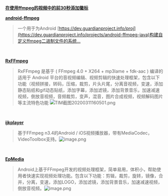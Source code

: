 **[在使用ffmpeg的视频中的前30秒添加徽标](https://qastack.cn/superuser/683643/how-to-add-my-logo-for-the-first-30-seconds-in-a-video-with-ffmpeg)**

**[android-ffmpeg](https://github.com/guardianproject/android-ffmpeg)**
>一个用于为Android [https://dev.guardianproject.info/proj](https://dev.guardianproject.info/projects/android-ffmpeg-java)构建自定义ffmpeg二进制文件的系统…

<br>

**[RxFFmpeg](https://github.com/microshow/RxFFmpeg)**
>RxFFmpeg 是基于 ( FFmpeg 4.0 + X264 + mp3lame + fdk-aac ) 编译的适用于 Android 平台的音视频编辑、视频剪辑的快速处理框架，包含以下功能（视频拼接，转码，压缩，裁剪，片头片尾，分离音视频，变速，添加静态贴纸和gif动态贴纸，添加字幕，添加滤镜，添加背景音乐，加速减速视频，倒放音视频，音频裁剪，变声，混音，图片合成视频，视频解码图片等主流特色功能
![TIM截图20200311160501.png](https://upload-images.jianshu.io/upload_images/1940162-28a11e7c09c0910b.png?imageMogr2/auto-orient/strip%7CimageView2/2/w/1240)

<br>

**[ijkplayer](https://github.com/bilibili/ijkplayer)**
>基于FFmpeg n3.4的Android / iOS视频播放器，带有MediaCodec，VideoToolbox支持。![image.png](https://upload-images.jianshu.io/upload_images/1940162-264bee6049da09a5.png?imageMogr2/auto-orient/strip%7CimageView2/2/w/1240)

<br>

**[EpMedia](https://github.com/yangjie10930/EpMedia)**
>Android上基于FFmpeg开发的视频处理框架，简单易用，体积小，帮助使用者快速实现视频处理功能。包含以下功能：剪辑，裁剪，旋转，镜像，合并，分离，变速，添加LOGO，添加滤镜，添加背景音乐，加速减速视频，倒放音视频。![image.png](https://upload-images.jianshu.io/upload_images/1940162-911f1011a6033c8e.png?imageMogr2/auto-orient/strip%7CimageView2/2/w/1240)

